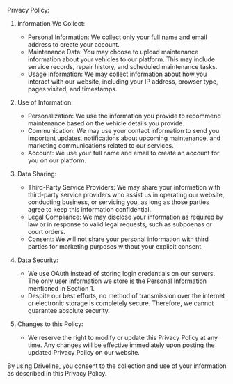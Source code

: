 Privacy Policy:

1. Information We Collect:
   - Personal Information: We collect only your full name and email address to create your account.
   - Maintenance Data: You may choose to upload maintenance information about your vehicles to our platform. This may include service records, repair history, and scheduled maintenance tasks.
   - Usage Information: We may collect information about how you interact with our website, including your IP address, browser type, pages visited, and timestamps.

2. Use of Information:
   - Personalization: We use the information you provide to recommend maintenance based on the vehicle details you provide.
   - Communication: We may use your contact information to send you important updates, notifications about upcoming maintenance, and marketing communications related to our services.
   - Account: We use your full name and email to create an account for you on our platform.
   
3. Data Sharing:
   - Third-Party Service Providers: We may share your information with third-party service providers who assist us in operating our website, conducting business, or servicing you, as long as those parties agree to keep this information confidential.
   - Legal Compliance: We may disclose your information as required by law or in response to valid legal requests, such as subpoenas or court orders.
   - Consent: We will not share your personal information with third parties for marketing purposes without your explicit consent.

4. Data Security:
   - We use OAuth instead of storing login credentials on our servers. The only user information we store is the Personal Information mentioned in Section 1.
   - Despite our best efforts, no method of transmission over the internet or electronic storage is completely secure. Therefore, we cannot guarantee absolute security.

5. Changes to this Policy:
   - We reserve the right to modify or update this Privacy Policy at any time. Any changes will be effective immediately upon posting the updated Privacy Policy on our website.

By using Driveline, you consent to the collection and use of your information as described in this Privacy Policy.
